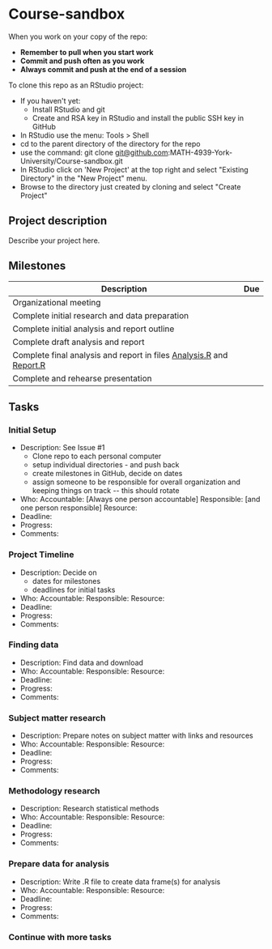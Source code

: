 # Course-sandbox

When you work on your copy of the repo:
- **Remember to pull when you start work**
- **Commit and push often as you work** 
- **Always commit and push at the end of a session** 

To clone this repo as an RStudio project:
- If you haven't yet: 
  - Install RStudio and git 
  - Create and RSA key in RStudio and install the public SSH key in GitHub
- In RStudio use the menu:  Tools > Shell
- cd to the parent directory of the directory for the repo
- use the command: git clone git@github.com:MATH-4939-York-University/Course-sandbox.git
- In RStudio click on 'New Project' at the top right and select "Existing Directory" in the "New Project" menu.
- Browse to the directory just created by cloning and select "Create Project"

## Project description

Describe your project here.

## Milestones

| Description                                         | Due                   |
|-----------------------------------------------------|------------------------|
| Organizational meeting                              ||
| Complete initial research and data preparation      ||
| Complete initial analysis and report outline        ||
| Complete draft analysis and report                  ||
| Complete final analysis and report in files  [Analysis.R](Analysis.R) and [Report.R](Report.R)  ||
| Complete and rehearse presentation                 ||

## Tasks

### Initial Setup
- Description: See Issue #1
  - Clone repo to each personal computer
  - setup individual directories - and push back 
  - create milestones in GitHub, decide on dates
  - assign someone to be responsible for overall organization and keeping things on track -- this should rotate 
- Who: Accountable: [Always one person accountable]  Responsible: [and one person responsible] Resource:
- Deadline: 
- Progress:
- Comments: 

### Project Timeline
- Description: Decide on 
  - dates for milestones
  - deadlines for initial tasks
- Who: Accountable:   Responsible:  Resource:
- Deadline: 
- Progress:
- Comments: 

### Finding data
- Description: Find data and download
- Who: Accountable:   Responsible:  Resource:
- Deadline: 
- Progress:
- Comments: 

### Subject matter research
- Description: Prepare notes on subject matter with links and resources
- Who: Accountable:   Responsible:  Resource:
- Deadline: 
- Progress:
- Comments: 

### Methodology research
- Description: Research statistical methods 
- Who: Accountable:   Responsible:  Resource:
- Deadline: 
- Progress:
- Comments: 

### Prepare data for analysis
- Description: Write .R file to create data frame(s) for analysis 
- Who: Accountable:   Responsible:  Resource:
- Deadline: 
- Progress:
- Comments: 

### Continue with more tasks
